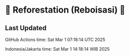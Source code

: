 
# 🌳 Reforestation (Reboisasi) 🌲

## Last Updated

GitHub Actions time: Sat Mar  1 07:18:14 UTC 2025

Indonesia/Jakarta time: Sat Mar  1 14:18:14 WIB 2025
